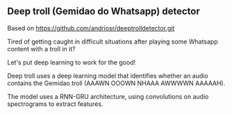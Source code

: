 ## Deep troll (Gemidao do Whatsapp) detector

Based on https://github.com/andriosr/deeptrolldetector.git

Tired of getting caught in difficult situations after playing some Whatsapp content with a troll in it?

Let's put deep learning to work for the good!

Deep troll uses a deep learning model that identifies whether an audio contains the Gemidao troll (AAAWN OOOWN NHAAA AWWWWN AAAAAH).

The model uses a RNN-GRU architecture, using convolutions on audio spectrograms to extract features.
